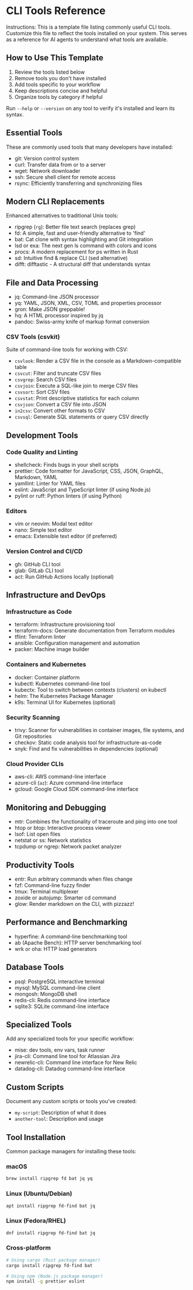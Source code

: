 # CLI Tools Reference

Instructions: This is a template file listing commonly useful CLI tools. Customize this file to reflect the tools installed on your system. This serves as a reference for AI agents to understand what tools are available.

## How to Use This Template

1. Review the tools listed below
2. Remove tools you don't have installed
3. Add tools specific to your workflow
4. Keep descriptions concise and helpful
5. Organize tools by category if helpful

Run `--help` or `--version` on any tool to verify it's installed and learn its syntax.

## Essential Tools

These are commonly used tools that many developers have installed:

- git: Version control system
- curl: Transfer data from or to a server
- wget: Network downloader
- ssh: Secure shell client for remote access
- rsync: Efficiently transferring and synchronizing files

## Modern CLI Replacements

Enhanced alternatives to traditional Unix tools:

- ripgrep (`rg`): Better file text search (replaces grep)
- fd: A simple, fast and user-friendly alternative to 'find'
- bat: Cat clone with syntax highlighting and Git integration
- lsd or exa: The next gen ls command with colors and icons
- procs: A modern replacement for ps written in Rust
- sd: Intuitive find & replace CLI (sed alternative)
- difft: difftastic - A structural diff that understands syntax

## File and Data Processing

- jq: Command-line JSON processor
- yq: YAML, JSON, XML, CSV, TOML and properties processor
- gron: Make JSON greppable!
- hq: A HTML processor inspired by jq
- pandoc: Swiss-army knife of markup format conversion

### CSV Tools (csvkit)

Suite of command-line tools for working with CSV:

- `csvlook`: Render a CSV file in the console as a Markdown-compatible table
- `csvcut`: Filter and truncate CSV files
- `csvgrep`: Search CSV files
- `csvjoin`: Execute a SQL-like join to merge CSV files
- `csvsort`: Sort CSV files
- `csvstat`: Print descriptive statistics for each column
- `csvjson`: Convert a CSV file into JSON
- `in2csv`: Convert other formats to CSV
- `csvsql`: Generate SQL statements or query CSV directly

## Development Tools

### Code Quality and Linting

- shellcheck: Finds bugs in your shell scripts
- prettier: Code formatter for JavaScript, CSS, JSON, GraphQL, Markdown, YAML
- yamllint: Linter for YAML files
- eslint: JavaScript and TypeScript linter (if using Node.js)
- pylint or ruff: Python linters (if using Python)

### Editors

- vim or neovim: Modal text editor
- nano: Simple text editor
- emacs: Extensible text editor (if preferred)

### Version Control and CI/CD

- gh: GitHub CLI tool
- glab: GitLab CLI tool
- act: Run GitHub Actions locally (optional)

## Infrastructure and DevOps

### Infrastructure as Code

- terraform: Infrastructure provisioning tool
- terraform-docs: Generate documentation from Terraform modules
- tflint: Terraform linter
- ansible: Configuration management and automation
- packer: Machine image builder

### Containers and Kubernetes

- docker: Container platform
- kubectl: Kubernetes command-line tool
- kubectx: Tool to switch between contexts (clusters) on kubectl
- helm: The Kubernetes Package Manager
- k9s: Terminal UI for Kubernetes (optional)

### Security Scanning

- trivy: Scanner for vulnerabilities in container images, file systems, and Git repositories
- checkov: Static code analysis tool for infrastructure-as-code
- snyk: Find and fix vulnerabilities in dependencies (optional)

### Cloud Provider CLIs

- aws-cli: AWS command-line interface
- azure-cli (`az`): Azure command-line interface
- gcloud: Google Cloud SDK command-line interface

## Monitoring and Debugging

- mtr: Combines the functionality of traceroute and ping into one tool
- htop or btop: Interactive process viewer
- lsof: List open files
- netstat or ss: Network statistics
- tcpdump or ngrep: Network packet analyzer

## Productivity Tools

- entr: Run arbitrary commands when files change
- fzf: Command-line fuzzy finder
- tmux: Terminal multiplexer
- zoxide or autojump: Smarter cd command
- glow: Render markdown on the CLI, with pizzazz!

## Performance and Benchmarking

- hyperfine: A command-line benchmarking tool
- ab (Apache Bench): HTTP server benchmarking tool
- wrk or oha: HTTP load generators

## Database Tools

- psql: PostgreSQL interactive terminal
- mysql: MySQL command-line client
- mongosh: MongoDB shell
- redis-cli: Redis command-line interface
- sqlite3: SQLite command-line interface

## Specialized Tools

Add any specialized tools for your specific workflow:

- mise: dev tools, env vars, task runner
- jira-cli: Command line tool for Atlassian Jira
- newrelic-cli: Command line interface for New Relic
- datadog-cli: Datadog command-line interface

## Custom Scripts

Document any custom scripts or tools you've created:

- `my-script`: Description of what it does
- `another-tool`: Description and usage

## Tool Installation

Common package managers for installing these tools:

### macOS

```bash
brew install ripgrep fd bat jq yq
```

### Linux (Ubuntu/Debian)

```bash
apt install ripgrep fd-find bat jq
```

### Linux (Fedora/RHEL)

```bash
dnf install ripgrep fd-find bat jq
```

### Cross-platform

```bash
# Using cargo (Rust package manager)
cargo install ripgrep fd-find bat

# Using npm (Node.js package manager)
npm install -g prettier eslint
```

